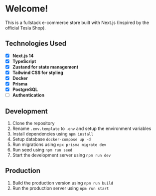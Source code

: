 # Welcome!

This is a fullstack e-commerce store built with Next.js (Inspired by the official Tesla Shop).

## Technologies Used

- [x] **Next.js 14**
- [x] **TypeScript**
- [x] **Zustand for state management**
- [x] **Tailwind CSS for styling**
- [x] **Docker**
- [x] **Prisma**
- [x] **PostgreSQL**
- [ ] **Authentication**

## Development

1. Clone the repository
2. Rename `.env.template` to `.env` and setup the environment variables
3. Install dependencies using `npm install`
4. Setup database `docker-compose up -d`
5. Run migrations using `npx prisma migrate dev`
6. Run seed using `npm run seed`
7. Start the development server using `npm run dev`

## Production

1. Build the production version using `npm run build`
2. Run the production server using `npm run start`

